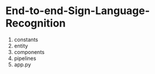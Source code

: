 # End-to-end-Sign-Language-Recognition

1. constants
2. entity
3. components
4. pipelines
5. app.py
